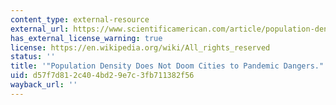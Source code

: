 ```yaml
---
content_type: external-resource
external_url: https://www.scientificamerican.com/article/population-density-does-not-doom-cities-to-pandemic-dangers/
has_external_license_warning: true
license: https://en.wikipedia.org/wiki/All_rights_reserved
status: ''
title: '"Population Density Does Not Doom Cities to Pandemic Dangers."'
uid: d57f7d81-2c40-4bd2-9e7c-3fb711382f56
wayback_url: ''
---
```

